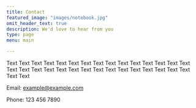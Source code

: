 ```yaml
---
title: Contact
featured_image: "images/notebook.jpg"
omit_header_text: true
description: We'd love to hear from you
type: page
menu: main

---
```


Text Text Text Text Text Text Text Text Text Text Text Text Text Text Text Text
Text Text Text Text Text Text Text Text Text Text Text Text Text Text Text Text

Email: [example@example.com](mailto:example@example.com)

Phone: 123 456 7890